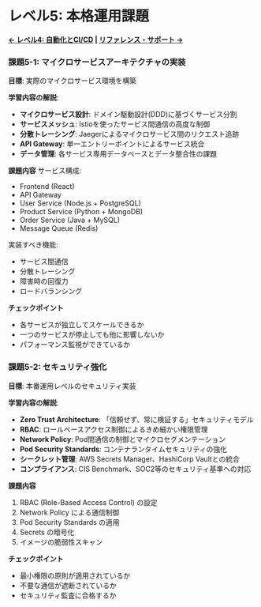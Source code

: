 # レベル5: 本格運用課題

**[← レベル4: 自動化とCI/CD](05_level4_automation.md) | [リファレンス・サポート →](07_reference.md)**

### 課題5-1: マイクロサービスアーキテクチャの実装
**目標**: 実際のマイクロサービス環境を構築

**学習内容の解説**:
- **マイクロサービス設計**: ドメイン駆動設計(DDD)に基づくサービス分割
- **サービスメッシュ**: Istioを使ったサービス間通信の高度な制御
- **分散トレーシング**: Jaegerによるマイクロサービス間のリクエスト追跡
- **API Gateway**: 単一エントリーポイントによるサービス統合
- **データ管理**: 各サービス専用データベースとデータ整合性の課題

**課題内容**
サービス構成:
- Frontend (React)
- API Gateway 
- User Service (Node.js + PostgreSQL)
- Product Service (Python + MongoDB)
- Order Service (Java + MySQL)
- Message Queue (Redis)

実装すべき機能:
- サービス間通信
- 分散トレーシング
- 障害時の回復力
- ロードバランシング

**チェックポイント**
- 各サービスが独立してスケールできるか
- 一つのサービスが停止しても他に影響しないか
- パフォーマンス監視ができているか

### 課題5-2: セキュリティ強化
**目標**: 本番運用レベルのセキュリティ実装

**学習内容の解説**:
- **Zero Trust Architecture**: 「信頼せず、常に検証する」セキュリティモデル
- **RBAC**: ロールベースアクセス制御によるきめ細かい権限管理
- **Network Policy**: Pod間通信の制御とマイクロセグメンテーション
- **Pod Security Standards**: コンテナランタイムセキュリティの強化
- **シークレット管理**: AWS Secrets Manager、HashiCorp Vaultとの統合
- **コンプライアンス**: CIS Benchmark、SOC2等のセキュリティ基準への対応

**課題内容**
1. RBAC (Role-Based Access Control) の設定
2. Network Policy による通信制御
3. Pod Security Standards の適用
4. Secrets の暗号化
5. イメージの脆弱性スキャン

**チェックポイント**
- 最小権限の原則が適用されているか
- 不要な通信が遮断されているか
- セキュリティ監査に合格するか

